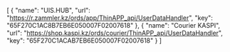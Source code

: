 [
        {
        "name": "UIS.HUB",
        "url": "https://r.zammler.kz/ords/app/ThinAPP_api/UserDataHandler",
        "key": "65F270C1AC8B7EB6E050007F02007618"
        },
		{
         "name": "Courier KASPI",
         "url": "https://shop.kaspi.kz/ords/courier/ThinAPP_api/UserDataHandler",
         "key": "65F270C1ACAB7EB6E050007F02007618"
        }
]
